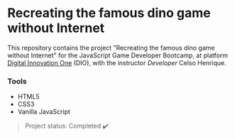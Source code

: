 # Recreating the famous dino game without Internet


This repository contains the project "Recreating the famous dino game without Internet" for the JavaScript Game Developer Bootcamp, at platform <u>Digital Innovation One</u> (DIO), with the instructor *Developer* Celso Henrique.

### Tools
- HTML5
- CSS3
- Vanilla JavaScript


> Project status: Completed :heavy_check_mark:
